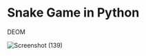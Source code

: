 # Snake Game in Python 

DEOM

![Screenshot (139)](https://user-images.githubusercontent.com/69462765/170544198-083e7611-4a2b-4c19-bb03-375a1c651533.png)
